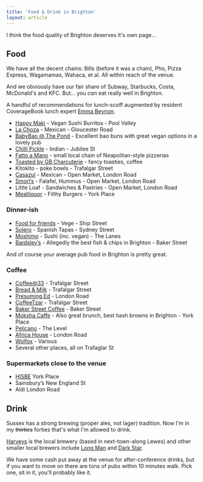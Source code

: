 ```yaml
---
title: 'Food & Drink in Brighton'
layout: article
---
```


I think the food quality of Brighton deserves it's own page...

## Food

We have all the decent chains: Bills (before it was a chain), Pho, Pizza Express, Wagamamas, Wahaca, et al. All within reach of the venue.

And we obviously have our fair share of Subway, Starbucks, Costa, McDonald's and KFC. But... you _can_ eat really well in Brighton.

A handful of recommendations for lunch-scoff augmented by resident CoverageBook lunch expert [Emma Beynon](https//twitter.com/emmabeynon).

* [Happy Maki](https://www.happymaki.co.uk) - Vegan Sushi Burritos - Pool Valley
* [La Choza](http://www.lachoza.co.uk) - Mexican - Gloucester Road
* [BabyBao @ The Pond](https://www.thepondbrighton.com) - Excellent bao buns with great vegan options in a lovely pub
* [Chilli Pickle](http://www.thechillipickle.com) - Indian - Jubilee St
* [Fatto a Mano](https://g.page/FattoaManoNorthLaine) - small local chain of Neapolitan-style pizzerias
* [Toasted by GB Charcuterie](https://www.facebook.com/Toastedgbc/) - fancy toasties, coffee
* Kitokito - poke bowls - Trafalgar Street
* [Casazul](https://casazul.co.uk/contact-us) - Mexican - Open Market, London Road
* [Smorl’s](https://www.smorls.com) - Falafel, Hummus - Open Market, London Road
* Little Loaf - Sandwiches & Pastries - Open Market, London Road
* [Meatliquor](https://meatliquor.com/restaurant/meatliquor-brighton/) - Filthy Burgers - York Place

### Dinner-ish

* [Food for friends](http://www.foodforfriends.com) - Vege - Ship Street
* [Solero](http://www.solera-brighton.co.uk) - Spanish Tapas - Sydney Street
* [Moshimo](https://moshimo.co.uk) - Sushi (inc. vegan) - The Lanes
* [Bardsley’s](http://bardsleys-fishandchips.co.uk) - Allegedly the best fish & chips in Brighton - Baker Street

And of course your average pub food in Brighton is pretty great.

### Coffee

* [Coffee@33](https://twitter.com/CoffeeAt33) - Trafalgar Street
* [Bread & Milk](https://www.breadandmilk.co.uk) - Trafalgar Street
* [Presuming Ed](https://g.page/presumingedbrighton) - London Road
* [CoffeeTzar](https://coffeetzar.business.site) - Trafalgar Street
* [Baker Street Coffee](https://www.facebook.com/Bakerstreetcoffee/) - Baker Street
* [Moksha Caffe](https://mokshacaffe.co.uk) - Also great brunch, best hash browns in Brighton - York Place
* [Pelicano](https://www.facebook.com/pelicano.at.the.level) - The Level
* [Africa House](https://www.facebook.com/ahbrighton/) - London Road
* [Wolfox](https://www.wolfox.coffee/) - Various
* Several other places, all on Trafaglar St


### Supermarkets close to the venue

* [HISBE](https://hisbe.co.uk) York Place
* Sainsbury’s New England St
* Aldi London Road


## Drink

Sussex has a strong brewing (proper ales, not lager) tradition. Now I'm in my ~~thirties~~ forties that's what I'm allowed to drink.

[Harveys](http://www.harveys.org.uk) is the local brewery (based in next-town-along Lewes) and other smaller local brewers include [Long Man](http://www.longmanbrewery.com) and [Dark Star](http://darkstarbrewing.co.uk).

We have some cash put away at the venue for after-conference drinks, but if you want to move on there are tons of pubs within 10 minutes walk. Pick one, sit in it, you'll probably like it.
